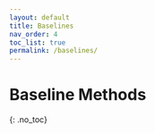 ```yaml
---
layout: default
title: Baselines
nav_order: 4
toc_list: true
permalink: /baselines/
---
```


# Baseline Methods
{: .no_toc}